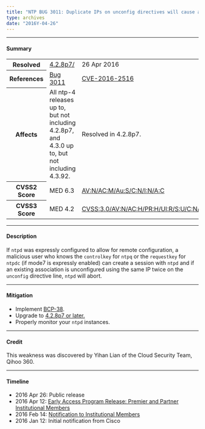 ```yaml
---
title: "NTP BUG 3011: Duplicate IPs on unconfig directives will cause an assertion botch in ntpd"
type: archives
date: "2016Y-04-26"
---
```


* * *

#### Summary

<table>
  <tbody>
	<tr>
		<th><b>Resolved</b></th>
		<td><a href="/support/securitynotice/4_2_8p7-release-announcement">4.2.8p7/</a></td>
		<td>26 Apr 2016</td>
	</tr>
	<tr>
		<th><b>References</b></th>
		<td><a href="https://bugs.ntp.org/show_bug.cgi?id=3011">Bug 3011</a></td>
		<td><a href="https://nvd.nist.gov/vuln/detail/CVE-2016-2516/">CVE-2016-2516</a></td>
	</tr>
	<tr>
		<th><b>Affects</b></th>
		<td>All ntp-4 releases up to, but not including 4.2.8p7,<br> and 4.3.0 up to, but not including 4.3.92.</td>
		<td>Resolved in 4.2.8p7.</td>
	</tr>
	<tr>
		<th><b>CVSS2 Score</b></th>
		<td>MED 6.3</td>
		<td><a href="https://nvd.nist.gov/cvss.cfm?calculator&version=2&vector=(AV:N/AC:M/Au:S/C:N/I:N/A:C)">AV:N/AC:M/Au:S/C:N/I:N/A:C</a></td>
	</tr>
	<tr>
		<th><b>CVSS3 Score<b></th>
		<td>MED 4.2</td>
		<td><a href="https://www.first.org/cvss/calculator/3.0#CVSS:3.0/AV:N/AC:H/PR:H/UI:R/S:U/C:N/I:N/A:H">CVSS:3.0/AV:N/AC:H/PR:H/UI:R/S:U/C:N/I:N/A:H</a></td>
	</tr>	
  </tbody>	
</table>

* * *
    
#### Description 

If `ntpd` was expressly configured to allow for remote configuration, a malicious user who knows the `controlkey` for `ntpq` or the `requestkey` for `ntpdc` (if mode7 is expressly enabled) can create a session with `ntpd` and if an existing association is unconfigured using the same IP twice on the `unconfig` directive line, `ntpd` will abort.

* * *
    
#### Mitigation

* Implement [BCP-38](http://www.bcp38.info).
* Upgrade to [4.2.8p7 or later.](/downloads/)
* Properly monitor your `ntpd` instances. 

* * *

#### Credit

This weakness was discovered by Yihan Lian of the Cloud Security Team, Qihoo 360.

* * *

#### Timeline

* 2016 Apr 26: Public release
* 2016 Apr 12: [Early Access Program Release: Premier and Partner Institutional Members](https://www.nwtime.org/membership/benefits/)
* 2016 Feb 14: [Notification to Institutional Members](https://www.nwtime.org/membership/benefits/)
* 2016 Jan 12: Initial notification from Cisco